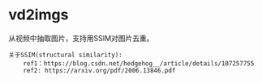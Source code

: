 # vd2imgs

从视频中抽取图片，支持用SSIM对图片去重。


```
关于SSIM(structural similarity):
    ref1：https://blog.csdn.net/hedgehog__/article/details/107257755
    ref2: https://arxiv.org/pdf/2006.13846.pdf
```
